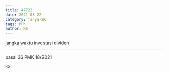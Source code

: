 ```yaml
---
title: 47722
date: 2021-03-22
category: Tanya-SC
tags: PPh
author: RS
---
```


jangka waktu investasi dividen

---

pasal 36 PMK 18/2021

`RS`

